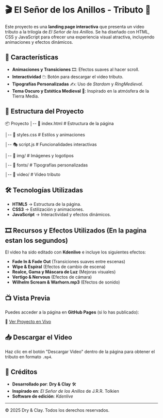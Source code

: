 # 🎬 El Señor de los Anillos - Tributo 🎥

Este proyecto es una **landing page interactiva** que presenta un video tributo a la trilogía de *El Señor de los Anillos*. Se ha diseñado con HTML, CSS y JavaScript para ofrecer una experiencia visual atractiva, incluyendo animaciones y efectos dinámicos.

## 🌟 Características

- **Animaciones y Transiciones** 🎞️: Efectos suaves al hacer scroll.
- **Interactividad** 🖱️: Botón para descargar el video tributo.
- **Tipografías Personalizadas** ✍️: Uso de *Stardom* y *RingMedieval*.
- **Tema Oscuro y Estética Medieval** 🏰: Inspirado en la atmósfera de la Tierra Media.

## 📂 Estructura del Proyecto

📦 Proyecto 
│-- 📜 index.html # Estructura de la página

│-- 🎨 styles.css # Estilos y animaciones 

│-- 🎭 script.js # Funcionalidades interactivas 

│-- 📁 img/ # Imágenes y logotipos 

│-- 📁 fonts/ # Tipografías personalizadas 

│-- 📁 video/ # Video tributo

## 🛠️ Tecnologías Utilizadas

- **HTML5** → Estructura de la página.
- **CSS3** → Estilización y animaciones.
- **JavaScript** → Interactividad y efectos dinámicos.

## 🎞️ Recursos y Efectos Utilizados (En la pagina estan los segundos)

El video ha sido editado con **Kdenlive** e incluye los siguientes efectos:

- **Fade In & Fade Out** (Transiciones suaves entre escenas)
- **Wipe & Espiral** (Efectos de cambio de escena)
- **Realce, Gama y Máscara de Luz** (Mejoras visuales)
- **Vertigo & Nervous** (Efectos de cámara)
- **Wilhelm Scream & Warhorn.mp3** (Efectos de sonido)

## 📺 Vista Previa

Puedes acceder a la página en **GitHub Pages** (si lo has publicado):

🔗 [Ver Proyecto en Vivo]((https://joannmr.github.io/M09UF2AC3-Joan-Merino-y-Sergi-Martinez/))  

## 📥 Descargar el Video

Haz clic en el botón "Descargar Video" dentro de la página para obtener el tributo en formato `.mp4`.

## 📜 Créditos

- **Desarrollado por**: **Dry & Clay** 🛠️
- **Inspirado en**: *El Señor de los Anillos* de J.R.R. Tolkien
- **Software de edición**: *Kdenlive*

---

© 2025 Dry & Clay. Todos los derechos reservados.
